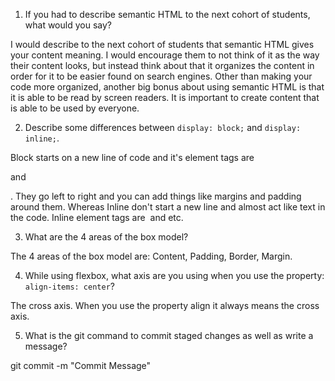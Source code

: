 1. If you had to describe semantic HTML to the next cohort of students, what would you say?

I would describe to the next cohort of students that semantic HTML gives your content meaning. I would encourage them to not think of it as the way their content looks, but instead think about that it organizes the content in order for it to be easier found on search engines. Other than making your code more organized, another big bonus about using semantic HTML is that it is able to be read by screen readers. It is important to create content that is able to be used by everyone.

2. Describe some differences between ```display: block;``` and ```display: inline;```.

Block starts on a new line of code and it's element tags are <div> and <p>. They go left to right and you can add things like margins and padding around them. Whereas Inline don't start a new line and almost act like text in the code. Inline element tags are <img> and <span> etc. 

3. What are the 4 areas of the box model?

The 4 areas of the box model are: Content, Padding, Border, Margin. 

4. While using flexbox, what axis are you using when you use the property: ```align-items: center```?

The cross axis. When you use the property align it always means the cross axis.

5. What is the git command to commit staged changes as well as write a message? 

git commit -m "Commit Message"